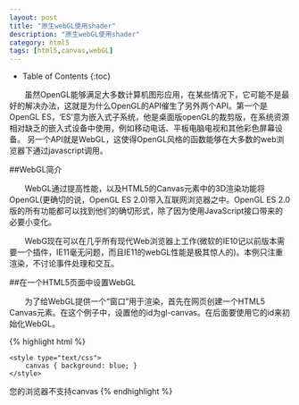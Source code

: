 ```yaml
---
layout: post
title: "原生webGL使用shader"
description: "原生webGL使用shader"
category: html5
tags: [html5,canvas,webGL]
---
```


* Table of Contents
{:toc}

&#160; &#160; &#160; &#160;虽然OpenGL能够满足大多数计算机图形应用，在某些情况下，它可能不是最好的解决办法，这就是为什么OpenGL的API催生了另外两个API。第一个是OpenGL ES，‘ES’意为嵌入式子系统，他是桌面版openGL的裁剪版，在系统资源相对缺乏的嵌入式设备中使用，例如移动电话、平板电脑电视和其他彩色屏幕设备。
另一个API就是WebGL，这使得OpenGL风格的函数能够在大多数的web浏览器下通过javascript调用。

<!-- more -->

##WebGL简介

&#160; &#160; &#160; &#160;WebGL通过提高性能，以及HTML5的Canvas元素中的3D渲染功能将OpenGL(更确切的说，OpenGL ES 2.0)带入互联网浏览器之中。OpenGL ES 2.0版的所有功能都可以找到他们的确切形式，除了因为使用JavaScript接口带来的必要小变化。

&#160; &#160; &#160; &#160;WebG现在可以在几乎所有现代Web浏览器上工作(微软的IE10记以前版本需要一个插件，IE11毫无问题，而且IE11的webGL性能是极其惊人的)。本例只注重渲染，不讨论事件处理和交互。

##在一个HTML5页面中设置WebGL

&#160; &#160; &#160; &#160;为了给WebGL提供一个“窗口”用于渲染，首先在网页创建一个HTML5 Canvas元素。在这个例子中，设置他的id为gl-canvas。在后面要使用它的id来初始化WebGL。

{% highlight html %}
<!DOCTYPE html>
<html lang="en">
<head>
    <meta charset="UTF-8">
    <title>webGL shaders</title>

    <style type="text/css">
        canvas { background: blue; }
    </style>
</head>

<body>
<canvas id="gl-canvas" width="512" height="512">
    您的浏览器不支持canvas
</canvas>
</body>
</html>
{% endhighlight %}
